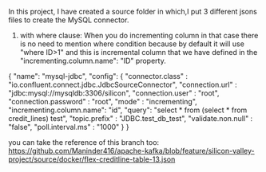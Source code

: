 In this project, I have created a source folder in which,I put
3 different jsons files to create the MySQL connector.

1. with where clause:
When you do incrementing column in that case there is no need to mention where condition
because by default it will use "where ID>1" and this is incremental column that we have defined in the
"incrementing.column.name": "ID" property.

{
"name": "mysql-jdbc",
"config": {
"connector.class" : "io.confluent.connect.jdbc.JdbcSourceConnector",
"connection.url"  : "jdbc:mysql://mysqldb:3306/silicon",
"connection.user" : "root",
"connection.password" : "root",
"mode"            : "incrementing",
"incrementing.column.name": "id",
"query": "select * from (select * from credit_lines) test",
"topic.prefix"    : "JDBC.test_db_test",
"validate.non.null"       : "false",
"poll.interval.ms"        : "1000"
}
}

you can take the reference of this branch too:
https://github.com/Maninder416/apache-kafka/blob/feature/silicon-valley-project/source/docker/flex-creditline-table-13.json